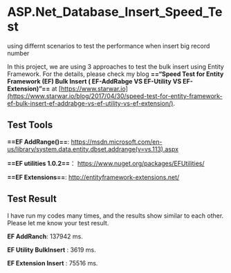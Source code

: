 # ASP.Net_Database_Insert_Speed_Test
using differnt scenarios to test the performance when insert big record number

In this project, we are using 3 approaches to test the bulk insert using Entity Framework. For the details, please check my blog **==“Speed Test for Entity Framework (EF) Bulk Insert ( EF-AddRabge VS EF-Utility VS EF-Extension)”==** at [https://www.starwar.io](https://www.starwar.io/blog/2017/04/30/speed-test-for-entity-framework-ef-bulk-insert-ef-addrabge-vs-ef-utility-vs-ef-extension/).

## Test Tools
**==EF AddRange()==**: https://msdn.microsoft.com/en-us/library/system.data.entity.dbset.addrange(v=vs.113).aspx

**==EF utilities 1.0.2==**： https://www.nuget.org/packages/EFUtilities/

**==EF Extensions==**: http://entityframework-extensions.net/


## Test Result
I have run my codes many times, and the results show similar to each other. Please let me know your test result.

**EF AddRanch**: 137942 ms.

**EF Utility BulkInsert** : 3619 ms.

**EF Extension Insert** : 75516 ms.
